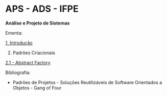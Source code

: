 # APS - ADS - IFPE
**Análise e Projeto de Sistemas**

Ementa:

[1. Introdução](1-introducao.md)

2. Padrões Criacionais

[2.1 - Abstract Factory](1-criacionais/1-abstract_factory.md)


Bibliografia:
- Padrões de Projetos - Soluções Reutilizáveis de Software Orientados a Objetos - Gang of Four
